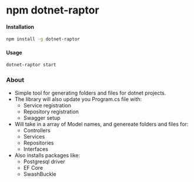 # npm dotnet-raptor

#### Installation

```sh
npm install -g dotnet-raptor
```

#### Usage

```sh
dotnet-raptor start
```

### About

- Simple tool for generating folders and files for dotnet projects.
- The library will also update you Program.cs file with:
  - Service registration
  - Repository registration
  - Swagger setup
- Will take in a array of Model names, and genereate folders and files for:
  - Controllers
  - Services
  - Repositories
  - Interfaces
- Also installs packages like:
  - Postgresql driver
  - EF Core
  - SwashBuckle
